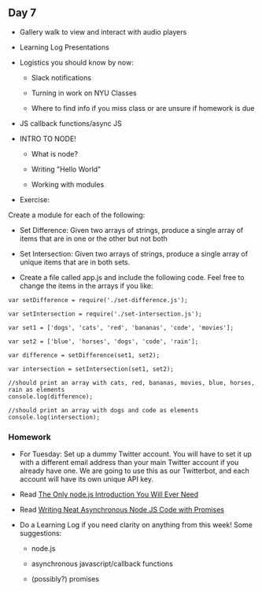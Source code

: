 ## Day 7

* Gallery walk to view and interact with audio players

* Learning Log Presentations

* Logistics you should know by now: 
    
    * Slack notifications
    
    * Turning in work on NYU Classes
    
    * Where to find info if you miss class or are unsure if homework is due

* JS callback functions/async JS

* INTRO TO NODE!

    * What is node?
    
    * Writing "Hello World"
    
    * Working with modules
    
* Exercise: 

Create a module for each of the following:

* Set Difference: Given two arrays of strings, produce a single array of items that are in one or the other but not both

* Set Intersection: Given two arrays of strings, produce a single array of unique items that are in both sets. 

* Create a file called app.js and include the following code. Feel free to change the items in the arrays if you like:


```
var setDifference = require('./set-difference.js');

var setIntersection = require('./set-intersection.js');

var set1 = ['dogs', 'cats', 'red', 'bananas', 'code', 'movies'];

var set2 = ['blue', 'horses', 'dogs', 'code', 'rain'];

var difference = setDifference(set1, set2);

var intersection = setIntersection(set1, set2);

//should print an array with cats, red, bananas, movies, blue, horses, rain as elements
console.log(difference);

//should print an array with dogs and code as elements
console.log(intersection);
```

### Homework

* For Tuesday: Set up a dummy Twitter account. You will have to set it up with a different email address than your main Twitter account if you already have one. We are going to use this as our Twitterbot, and each account will have its own unique API key.

* Read [The Only node.js Introduction You Will Ever Need](https://codeburst.io/the-only-nodejs-introduction-youll-ever-need-d969a47ef219)

* Read [Writing Neat Asynchronous Node JS Code with Promises](https://medium.com/dev-bits/writing-neat-asynchronous-node-js-code-with-promises-32ed3a4fd098)

* Do a Learning Log if you need clarity on anything from this week! Some suggestions:

    * node.js
    
    * asynchronous javascript/callback functions
    
    * (possibly?) promises

